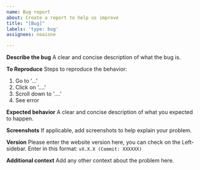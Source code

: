 ```yaml
---
name: Bug report
about: Create a report to help us improve
title: "[Bug]"
labels: 'type: bug'
assignees: noaione

---
```


**Describe the bug**
A clear and concise description of what the bug is.

**To Reproduce**
Steps to reproduce the behavior:
1. Go to '...'
2. Click on '....'
3. Scroll down to '....'
4. See error

**Expected behavior**
A clear and concise description of what you expected to happen.

**Screenshots**
If applicable, add screenshots to help explain your problem.

**Version**
Please enter the website version here, you can check on the Left-sidebar.
Enter in this format: `vX.X.X (Commit: XXXXXX)`

**Additional context**
Add any other context about the problem here.

